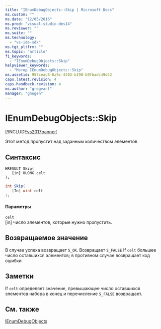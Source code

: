 ```yaml
---
title: "IEnumDebugObjects::Skip | Microsoft Docs"
ms.custom: ""
ms.date: "12/05/2016"
ms.prod: "visual-studio-dev14"
ms.reviewer: ""
ms.suite: ""
ms.technology: 
  - "vs-ide-sdk"
ms.tgt_pltfrm: ""
ms.topic: "article"
f1_keywords: 
  - "IEnumDebugObjects::Skip"
helpviewer_keywords: 
  - "Метод IEnumDebugObjects::Skip"
ms.assetid: 957cead8-0a9c-4403-b190-b9fbadc49d42
caps.latest.revision: 4
caps.handback.revision: 4
ms.author: "gregvanl"
manager: "ghogen"
---
```

# IEnumDebugObjects::Skip
[!INCLUDE[vs2017banner](../../../code-quality/includes/vs2017banner.md)]

Этот метод пропустит над заданным количеством элементов.  
  
## Синтаксис  
  
```cpp#  
HRESULT Skip(  
   [in] ULONG celt  
);  
```  
  
```c#  
int Skip(  
   [In] uint celt  
);  
```  
  
#### Параметры  
 `celt`  
 \[in\] число элементов, которые нужно пропустить.  
  
## Возвращаемое значение  
 В случае успеха возвращает `S_OK`.  Возвращает `S_FALSE` If  `celt` большее число оставшихся элементов; в противном случае возвращает код ошибки.  
  
## Заметки  
 If `celt` определяет значение, превышающее число оставшихся элементов набора в конец и перечисление  `S_FALSE` возвращает.  
  
## См. также  
 [IEnumDebugObjects](../../../extensibility/debugger/reference/ienumdebugobjects.md)